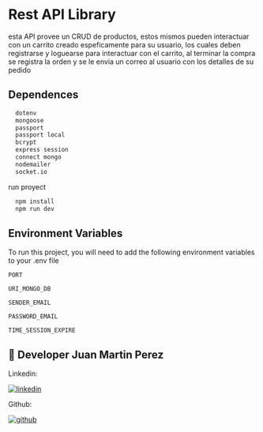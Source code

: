 
# Rest API Library

esta API provee un CRUD de productos, estos mismos pueden interactuar con un carrito creado espeficamente para su usuario, los cuales deben registrarse y loguearse para interactuar con el carrito, al terminar la compra se registra la orden y se le envia un correo al usuario con los detalles de su pedido



## Dependences

```bash
  dotenv
  mongoose
  passport
  passport local
  bcrypt
  express session
  connect mongo
  nodemailer
  socket.io
```

run proyect

```bash
  npm install
  npm run dev
```
## Environment Variables

To run this project, you will need to add the following environment variables to your .env file

`PORT`

`URI_MONGO_DB`

`SENDER_EMAIL`

`PASSWORD_EMAIL`

`TIME_SESSION_EXPIRE`


## 🔗 Developer Juan Martin Perez

Linkedin:

[![linkedin](https://img.shields.io/badge/linkedin-0A66C2?style=for-the-badge&logo=linkedin&logoColor=white)](https://www.linkedin.com/in/juan-martin-perez/)

Github:

[![github](https://img.shields.io/github/followers/EfimeroM?style=social)](https://twitter.com/)

